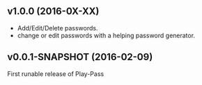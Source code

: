 v1.0.0 (2016-0X-XX)
-------------------

* Add/Edit/Delete passwords.
 * change or edit passwords with a helping password generator.

v0.0.1-SNAPSHOT (2016-02-09)
------------------------

First runable release of Play-Pass
